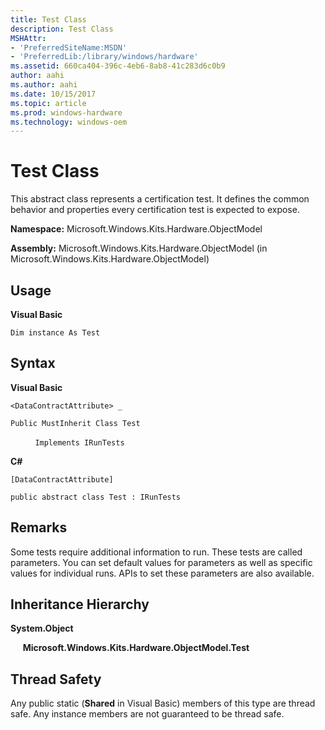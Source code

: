 ```yaml
---
title: Test Class
description: Test Class
MSHAttr:
- 'PreferredSiteName:MSDN'
- 'PreferredLib:/library/windows/hardware'
ms.assetid: 660ca404-396c-4eb6-8ab8-41c283d6c0b9
author: aahi
ms.author: aahi
ms.date: 10/15/2017
ms.topic: article
ms.prod: windows-hardware
ms.technology: windows-oem
---
```


# Test Class


This abstract class represents a certification test. It defines the common behavior and properties every certification test is expected to expose.

**Namespace:** Microsoft.Windows.Kits.Hardware.ObjectModel

**Assembly:** Microsoft.Windows.Kits.Hardware.ObjectModel (in Microsoft.Windows.Kits.Hardware.ObjectModel)

## <span id="Usage"></span><span id="usage"></span><span id="USAGE"></span>Usage


**Visual Basic**

`Dim instance As Test`

## <span id="Syntax"></span><span id="syntax"></span><span id="SYNTAX"></span>Syntax


**Visual Basic**

`<DataContractAttribute> _`

`Public MustInherit Class Test`

          `Implements IRunTests`

**C#**

`[DataContractAttribute]`

`public abstract class Test : IRunTests`

## <span id="Remarks"></span><span id="remarks"></span><span id="REMARKS"></span>Remarks


Some tests require additional information to run. These tests are called parameters. You can set default values for parameters as well as specific values for individual runs. APIs to set these parameters are also available.

## <span id="Inheritance_Hierarchy"></span><span id="inheritance_hierarchy"></span><span id="INHERITANCE_HIERARCHY"></span>Inheritance Hierarchy


**System.Object**

     **Microsoft.Windows.Kits.Hardware.ObjectModel.Test**

## <span id="Thread_Safety"></span><span id="thread_safety"></span><span id="THREAD_SAFETY"></span>Thread Safety


Any public static (**Shared** in Visual Basic) members of this type are thread safe. Any instance members are not guaranteed to be thread safe.

 

 






